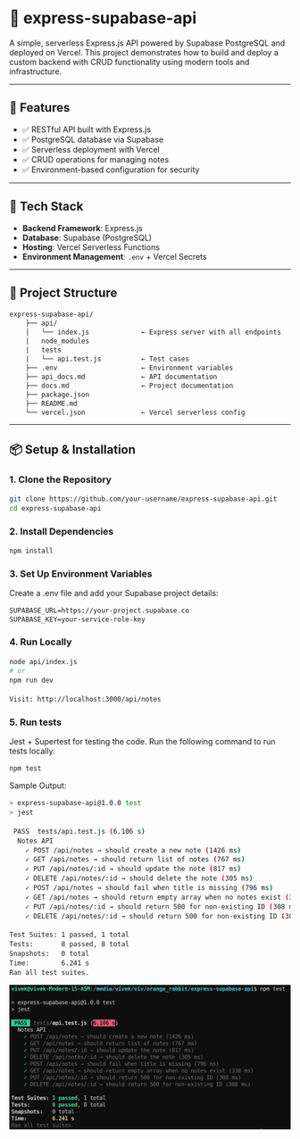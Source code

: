 # 📘 express-supabase-api

A simple, serverless Express.js API powered by Supabase PostgreSQL and deployed on Vercel. This project demonstrates how to build and deploy a custom backend with CRUD functionality using modern tools and infrastructure.

---

## 🚀 Features

- ✅ RESTful API built with Express.js
- ✅ PostgreSQL database via Supabase
- ✅ Serverless deployment with Vercel
- ✅ CRUD operations for managing notes
- ✅ Environment-based configuration for security

---

## 🧱 Tech Stack

- **Backend Framework**: Express.js
- **Database**: Supabase (PostgreSQL)
- **Hosting**: Vercel Serverless Functions
- **Environment Management**: `.env` + Vercel Secrets

---

## 📂 Project Structure

```
express-supabase-api/
    ├── api/
    │   └── index.js             ← Express server with all endpoints
    |   node_modules
    |   tests
    |   └── api.test.js          ← Test cases
    ├── .env                     ← Environment variables
    ├── api_docs.md              ← API documentation
    ├── docs.md                  ← Project documentation
    ├── package.json
    ├── README.md
    └── vercel.json              ← Vercel serverless config

```

---

## 📦 Setup & Installation

### 1. Clone the Repository

```bash
git clone https://github.com/your-username/express-supabase-api.git
cd express-supabase-api
```

### 2. Install Dependencies

```bash
npm install
```

### 3. Set Up Environment Variables

Create a .env file and add your Supabase project details:

```env
SUPABASE_URL=https://your-project.supabase.co
SUPABASE_KEY=your-service-role-key
```

### 4. Run Locally

```bash
node api/index.js
# or
npm run dev

Visit: http://localhost:3000/api/notes
```

### 5. Run tests

Jest + Supertest for testing the code. Run the following command to run tests locally.

```bash
npm test
```

Sample Output:

```bash
> express-supabase-api@1.0.0 test
> jest

 PASS  tests/api.test.js (6.106 s)
  Notes API
    ✓ POST /api/notes → should create a new note (1426 ms)
    ✓ GET /api/notes → should return list of notes (767 ms)
    ✓ PUT /api/notes/:id → should update the note (817 ms)
    ✓ DELETE /api/notes/:id → should delete the note (305 ms)
    ✓ POST /api/notes → should fail when title is missing (796 ms)
    ✓ GET /api/notes → should return empty array when no notes exist (330 ms)
    ✓ PUT /api/notes/:id → should return 500 for non-existing ID (308 ms)
    ✓ DELETE /api/notes/:id → should return 500 for non-existing ID (308 ms)

Test Suites: 1 passed, 1 total
Tests:       8 passed, 8 total
Snapshots:   0 total
Time:        6.241 s
Ran all test suites.
```

![alt text](test_results.png)
